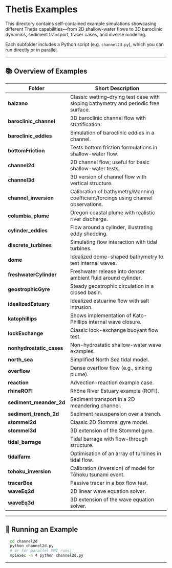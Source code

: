 # Thetis Examples

This directory contains self-contained example simulations showcasing different Thetis capabilities—from 2D 
shallow-water flows to 3D baroclinic dynamics, sediment transport, tracer cases, and inverse modeling.

Each subfolder includes a Python script (e.g. `channel2d.py`), which you can run directly or in parallel.

---

## 📚 Overview of Examples

| Folder                   | Short Description                                                                   |
|--------------------------|-------------------------------------------------------------------------------------|
| **balzano**              | Classic wetting–drying test case with sloping bathymetry and periodic free surface. |
| **baroclinic_channel**   | 3D baroclinic channel flow with stratification.                                     |
| **baroclinic_eddies**    | Simulation of baroclinic eddies in a channel.                                       |
| **bottomFriction**       | Tests bottom friction formulations in shallow-water flow.                           |
| **channel2d**            | 2D channel flow; useful for basic shallow-water tests.                              |
| **channel3d**            | 3D version of channel flow with vertical structure.                                 |
| **channel_inversion**    | Calibration of bathymetry/Manning coefficient/forcings using channel observations.  |
| **columbia_plume**       | Oregon coastal plume with realistic river discharge.                                |
| **cylinder_eddies**      | Flow around a cylinder, illustrating eddy shedding.                                 |
| **discrete_turbines**    | Simulating flow interaction with tidal turbines.                                    |
| **dome**                 | Idealized dome-shaped bathymetry to test internal waves.                            |
| **freshwaterCylinder**   | Freshwater release into denser ambient fluid around cylinder.                       |
| **geostrophicGyre**      | Steady geostrophic circulation in a closed basin.                                   |
| **idealizedEstuary**     | Idealized estuarine flow with salt intrusion.                                       |
| **katophillips**         | Shows implementation of Kato-Phillips internal wave closure.                        |
| **lockExchange**         | Classic lock-exchange buoyant flow test.                                            |
| **nonhydrostatic_cases** | Non-hydrostatic shallow-water wave examples.                                        |
| **north_sea**            | Simplified North Sea tidal model.                                                   |
| **overflow**             | Dense overflow flow (e.g., sinking plume).                                          |
| **reaction**             | Advection-reaction example case.                                                    |
| **rhineROFI**            | Rhône River Estuary example (ROFI).                                                 |
| **sediment_meander_2d**  | Sediment transport in a 2D meandering channel.                                      |
| **sediment_trench_2d**   | Sediment resuspension over a trench.                                                |
| **stommel2d**            | Classic 2D Stommel gyre model.                                                      |
| **stommel3d**            | 3D extension of the Stommel gyre.                                                   |
| **tidal_barrage**        | Tidal barrage with flow-through structure.                                          |
| **tidalfarm**            | Optimisation of an array of turbines in tidal flow.                                 |
| **tohoku_inversion**     | Calibration (inversion) of model for Tōhoku tsunami event.                          |
| **tracerBox**            | Passive tracer in a box flow test.                                                  |
| **waveEq2d**             | 2D linear wave equation solver.                                                     |
| **waveEq3d**             | 3D extension of the wave equation solver.                                           |

---

## 🚀 Running an Example

```bash  
  cd channel2d
  python channel2d.py
  # or for parallel MPI runs:
  mpiexec -n 4 python channel2d.py
```

---


